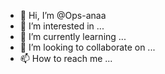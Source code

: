 - 👋 Hi, I’m @Ops-anaa
- 👀 I’m interested in ...
- 🌱 I’m currently learning ...
- 💞️ I’m looking to collaborate on ...
- 📫 How to reach me ...

<!---
Ops-anaa/Ops-anaa is a ✨ special ✨ repository because its `README.md` (this file) appears on your GitHub profile.
You can click the Preview link to take a look at your changes.
--->

